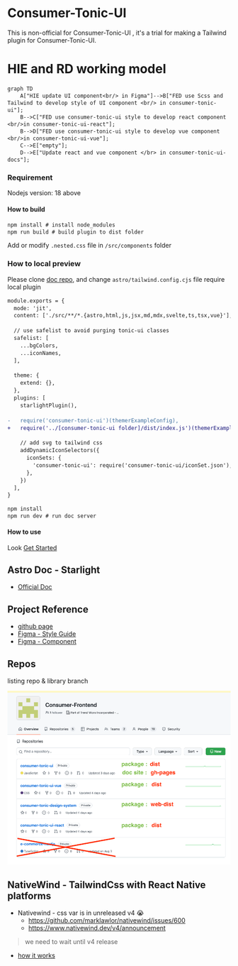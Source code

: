 # Consumer-Tonic-UI

 This is non-official for Consumer-Tonic-UI , it's a trial for making a Tailwind plugin for Consumer-Tonic-UI.

# HIE and RD working model
```mermaid
graph TD
    A["HIE update UI component<br/> in Figma"]-->B["FED use Scss and Tailwind to develop style of UI component <br/> in consumer-tonic-ui"];
    B-->C["FED use consumer-tonic-ui style to develop react component <br/>in consumer-tonic-ui-react"];
    B-->D["FED use consumer-tonic-ui style to develop vue component <br/>in consumer-tonic-ui-vue"];
    C-->E["empty"];
    D-->E["Update react and vue component </br> in consumer-tonic-ui-docs"];
```

### Requirement

Nodejs version: 18 above

#### How to build

```shell
npm install # install node_modules
npm run build # build plugin to dist folder
```

Add or modify `.nested.css` file in `/src/components` folder

### How to local preview

Please clone [doc repo](https://adc.github.trendmicro.com/Consumer-Frontend/consumer-tonic-ui-docs), and change `astro/tailwind.config.cjs` file require local plugin

```diff
module.exports = {
  mode: 'jit',
  content: ['./src/**/*.{astro,html,js,jsx,md,mdx,svelte,ts,tsx,vue}'],

  // use safelist to avoid purging tonic-ui classes
  safelist: [
    ...bgColors,
    ...iconNames,
  ],

  theme: {
    extend: {},
  },
  plugins: [
    starlightPlugin(),

-   require('consumer-tonic-ui')(themerExampleConfig),
+   require('../[consumer-tonic-ui folder]/dist/index.js')(themerExampleConfig),

    // add svg to tailwind css
    addDynamicIconSelectors({
      iconSets: {
        'consumer-tonic-ui': require('consumer-tonic-ui/iconSet.json'),
      },
    })
  ],
}
```

```shell
npm install
npm run dev # run doc server
```

#### How to use

Look [Get Started](https://adc.github.trendmicro.com/pages/Consumer-Frontend/consumer-tonic-ui-docs/guides/get-started/)

## Astro Doc - Starlight

- [Official Doc](https://starlight.astro.build/getting-started/)

## Project Reference

- [github page](https://adc.github.trendmicro.com/pages/Consumer-Frontend/consumer-tonic-ui-docs/)
- [Figma - Style Guide](https://www.figma.com/file/3IUPRpbFX7r0xU9kh05fQ1/%F0%9F%8F%A0-Consumer-Tonic---Style-Guide?type=design&node-id=11029-12731&mode=design&t=r7Y1N4MpgxWa7KJI-0)
- [Figma - Component](https://www.figma.com/file/FPcYhygcr22tZS08P7hFF8/branch/br6Diik6cv6zQUvrit6RQV/%F0%9F%8F%A0-Consumer-Tonic---UI-Components?type=design&node-id=35951-10712&mode=design&t=hHYCJjNjjwdezh3K-0)

## Repos 

listing repo & library branch

![repo-list](./notes/screenshot/repo-list.png)


## NativeWind - TailwindCss with React Native platforms

- Nativewind - css var is in unreleased v4 😭
  - https://github.com/marklawlor/nativewind/issues/600
  - https://www.nativewind.dev/v4/announcement

> we need to wait until v4 release

- [how it works](https://www.nativewind.dev/overview/how-it-works)
